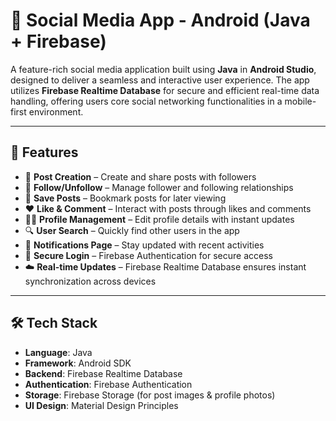 # 📱 Social Media App - Android (Java + Firebase)

A feature-rich social media application built using **Java** in **Android Studio**, designed to deliver a seamless and interactive user experience. The app utilizes **Firebase Realtime Database** for secure and efficient real-time data handling, offering users core social networking functionalities in a mobile-first environment.

---

## 🚀 Features

- 📝 **Post Creation** – Create and share posts with followers  
- 🔁 **Follow/Unfollow** – Manage follower and following relationships  
- 💾 **Save Posts** – Bookmark posts for later viewing  
- ❤️ **Like & Comment** – Interact with posts through likes and comments  
- 🧑‍💼 **Profile Management** – Edit profile details with instant updates  
- 🔍 **User Search** – Quickly find other users in the app  
- 🔔 **Notifications Page** – Stay updated with recent activities    
- 🔐 **Secure Login** – Firebase Authentication for secure access  
- ☁️ **Real-time Updates** – Firebase Realtime Database ensures instant synchronization across devices  

---

## 🛠️ Tech Stack

- **Language**: Java  
- **Framework**: Android SDK  
- **Backend**: Firebase Realtime Database  
- **Authentication**: Firebase Authentication  
- **Storage**: Firebase Storage (for post images & profile photos)   
- **UI Design**: Material Design Principles  



